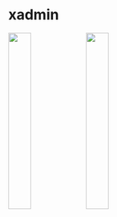 # xadmin

<div>
<img src="https://user-images.githubusercontent.com/48572149/103554696-aad3ee00-4ef2-11eb-9066-32ec8970ec26.png" width="30%"></img>
<img src="https://user-images.githubusercontent.com/48572149/103554806-d48d1500-4ef2-11eb-9092-0a7cd4b17c3f.png" width="30%"></img>
</div>

